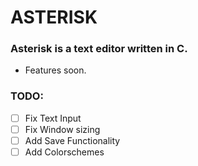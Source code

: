 ASTERISK
========

### Asterisk is a text editor written in C. 

+ Features soon.

### TODO: 

- [ ] Fix Text Input
- [ ] Fix Window sizing
- [ ] Add Save Functionality
- [ ] Add Colorschemes
